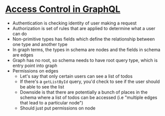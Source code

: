 # [Access Control in GraphQL](https://blog.apollographql.com/auth-in-graphql-part-2-c6441bcc4302)

* Authentication is checking identity of user making a request
* Authorization is set of rules that are applied to determine what a user can do
* Non-primitive types has fields which define the relationship between one type and another type
* In graph terms, the types in schema are nodes and the fields in schema are edges
* Graph has no root, so schema needs to have root query type, which is entry point into graph
* Permissions on edges
  * Let's say that only certain users can see a list of todos
  * If there's a `getListById` query, you'd check to see if the user should be able to see the list
  * Downside is that there are potentially a bunch of places in the schema where a list of todos can be accessed (i.e "multiple edges that lead to a particular node")
  * Should just put permissions on node

